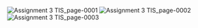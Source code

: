 ![Assignment 3 TIS_page-0001](https://github.com/user-attachments/assets/d9502744-ec6c-44ab-b039-cc76199e6248)
![Assignment 3 TIS_page-0002](https://github.com/user-attachments/assets/49348806-5a3f-445c-98af-0d82bcc9f55b)
![Assignment 3 TIS_page-0003](https://github.com/user-attachments/assets/6976d5c2-40d8-43f5-b549-b69c78e53754)
